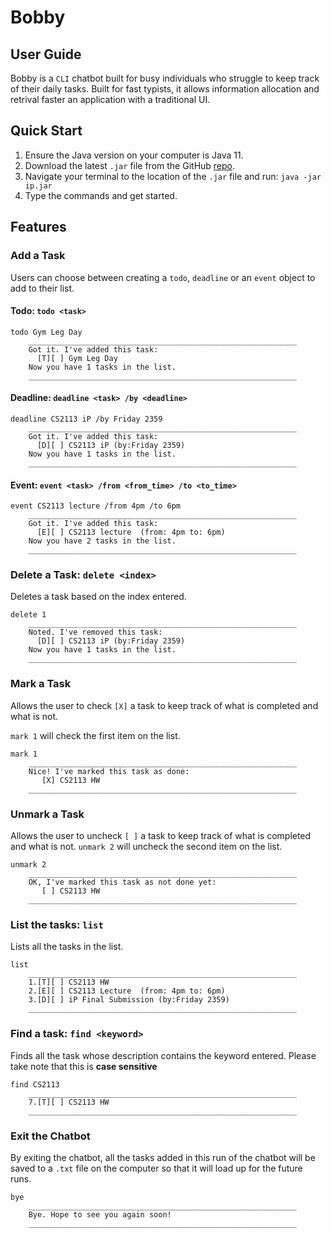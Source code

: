 # Bobby

## User Guide
Bobby is a `CLI` chatbot built for busy individuals who struggle to keep track
of their daily tasks.
Built for fast typists, it allows information allocation and retrival faster
an application with a traditional UI.

## Quick Start
1. Ensure the Java version on your computer is Java 11.
2. Download the latest `.jar` file from the GitHub [repo](https://github.com/farissirraj/ip/releases).
3. Navigate your terminal to the location of the `.jar` file and run: `java -jar ip.jar`
4. Type the commands and get started.

## Features
### Add a Task
Users can choose between creating a `todo`, `deadline` or an `event` object to add to their list.
#### Todo: `todo <task>`

    todo Gym Leg Day
        ____________________________________________________________
        Got it. I've added this task:
          [T][ ] Gym Leg Day
        Now you have 1 tasks in the list.
        ____________________________________________________________

#### Deadline: `deadline <task> /by <deadline>`

    deadline CS2113 iP /by Friday 2359
        ____________________________________________________________
        Got it. I've added this task:
          [D][ ] CS2113 iP (by:Friday 2359)
        Now you have 1 tasks in the list.
        ____________________________________________________________

#### Event: `event <task> /from <from_time> /to <to_time>`
    
    event CS2113 lecture /from 4pm /to 6pm
        ____________________________________________________________
        Got it. I've added this task:
          [E][ ] CS2113 lecture  (from: 4pm to: 6pm)
        Now you have 2 tasks in the list.
        ____________________________________________________________

### Delete a Task: `delete <index>`
Deletes a task based on the index entered.

    delete 1
        ____________________________________________________________
        Noted. I've removed this task:
          [D][ ] CS2113 iP (by:Friday 2359)
        Now you have 1 tasks in the list.
        ____________________________________________________________        

### Mark a Task
Allows the user to check `[X]` a task to keep track of what is
completed and what is not.

`mark 1` will check the first item on the list.

    mark 1
        ____________________________________________________________
        Nice! I've marked this task as done:
           [X] CS2113 HW
        ____________________________________________________________

### Unmark a Task
Allows the user to uncheck `[ ]` a task to keep track of what is
completed and what is not.
`unmark 2` will uncheck the second item on the list.

    unmark 2
        ____________________________________________________________
        OK, I've marked this task as not done yet:
           [ ] CS2113 HW
        ____________________________________________________________

### List the tasks: `list`
Lists all the tasks in the list.

    list
        ____________________________________________________________
        1.[T][ ] CS2113 HW
        2.[E][ ] CS2113 Lecture  (from: 4pm to: 6pm)
        3.[D][ ] iP Final Submission (by:Friday 2359)
        ____________________________________________________________


### Find a task: `find <keyword>`
Finds all the task whose description contains the keyword entered. Please take note that
this is <b>case sensitive</b>

    find CS2113
        ____________________________________________________________
        7.[T][ ] CS2113 HW
        ____________________________________________________________


### Exit the Chatbot
By exiting the chatbot, all the tasks added in this run of the chatbot will be
saved to a `.txt` file on the computer so that it will load up for the future runs.

    bye
        ____________________________________________________________
        Bye. Hope to see you again soon!
        ____________________________________________________________